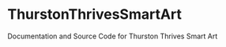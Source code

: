 ThurstonThrivesSmartArt
=======================

Documentation and Source Code for Thurston Thrives Smart Art
